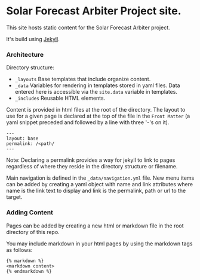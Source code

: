 # Solar Forecast Arbiter Project site.
This site hosts static content for the Solar Forecast Arbiter project.

It's build using [Jekyll](https://jekyllrb.com/). 

### Architecture
Directory structure:

  - `_layouts` Base templates that include organize content.
  - `_data` Variables for rendering in templates stored in yaml files.
     Data entered here is accessible via the `site.data` variable in templates.
  - `_includes` Reusable HTML elements.
	
Content is provided in html files at the root of the directory. The layout to use for a given page is declared at the top of the file in the `Front Matter` (a yaml snippet preceded and followed by a line with three '-'s on it). 
```
---
layout: base
permalink: /<path/
---
```
Note: Declaring a permalink provides a way for jekyll to link to pages regardless of where they reside in the directory structure or filename. 

Main navigation is defined in the `_data/navigation.yml` file. New menu items can be added by creating a yaml object with name and link attributes where name is the link text to display and link is the permalink, path or url to the target.  



### Adding Content

Pages can be added by creating a new html or markdown file in the root directory of this repo. 

You may  include markdown in your html pages by using the markdown tags as follows:

```
{% markdown %}
<markdown content>
{% endmarkdown %} 
```
